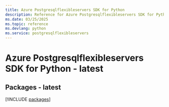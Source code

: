 ```yaml
---
title: Azure Postgresqlflexibleservers SDK for Python
description: Reference for Azure Postgresqlflexibleservers SDK for Python
ms.date: 03/25/2025
ms.topic: reference
ms.devlang: python
ms.service: postgresqlflexibleservers
---
```

# Azure Postgresqlflexibleservers SDK for Python - latest
## Packages - latest
[!INCLUDE [packages](postgresqlflexibleservers-index.md)]